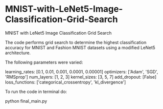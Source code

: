 # MNIST-with-LeNet5-Image-Classification-Grid-Search
MNIST with LeNet5 Image Classification Grid Search

The code performs grid search to determine the highest classification accuracy for MNIST and Fashion MNIST datasets using a modified LeNet5 architecture.

The following parameters were varied:

learning_rates: [0.1, 0.01, 0.001, 0.0001, 0.00001]
optimizers: ['Adam', 'SGD', 'RMSprop']
num_layers: [1, 2, 3]
kernel_sizes: [3, 5, 7]
add_dropout: [False]
loss_functions: ['categorical_crossentropy', 'kl_divergence']

To run the code in terminal do:

python final_main.py
